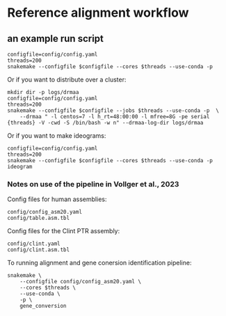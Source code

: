 # Reference alignment workflow

## an example run script

```
configfile=config/config.yaml
threads=200
snakemake --configfile $configfile --cores $threads --use-conda -p
```

Or if you want to distribute over a cluster:

```
mkdir dir -p logs/drmaa
configfile=config/config.yaml
threads=200
snakemake --configfile $configfile --jobs $threads --use-conda -p  \
    --drmaa " -l centos=7 -l h_rt=48:00:00 -l mfree=8G -pe serial {threads} -V -cwd -S /bin/bash -w n" --drmaa-log-dir logs/drmaa
```

Or if you want to make ideograms:

```
configfile=config/config.yaml
threads=200
snakemake --configfile $configfile --cores $threads --use-conda -p ideogram
```

### Notes on use of the pipeline in Vollger et al., 2023
Config files for human assemblies:
```
config/config_asm20.yaml
config/table.asm.tbl
```
Config files for the Clint PTR assembly:
```
config/clint.yaml
config/clint.asm.tbl
```
To running alignment and gene conersion identification pipeline:
```
snakemake \
    --configfile config/config_asm20.yaml \
    --cores $threads \
    --use-conda \
    -p \
    gene_conversion
```
